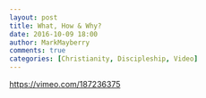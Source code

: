 ```yaml
---
layout: post
title: What, How & Why?
date: 2016-10-09 18:00
author: MarkMayberry
comments: true
categories: [Christianity, Discipleship, Video]
---
```

https://vimeo.com/187236375
